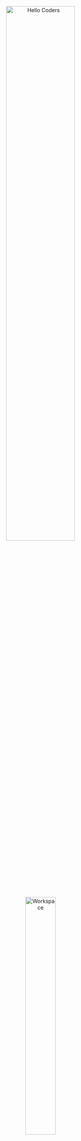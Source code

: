 <div align="center" width="50">

<img src="https://github.com/SP-XD/SP-XD/raw/main/images/hellocoders_rounded.gif" alt="Hello Coders" width="60%"/> <br>
<img src="https://github.com/SP-XD/SP-XD/raw/main/images/dev-working_rounded.gif" alt="Workspace"  width="40%"/><br> 
# **Ahmed Hesham**
<details>
  <summary><strong>Busy coding & Vibing to :</strong></summary>

  [![Spotify](https://spotify-readme.sp-xd.vercel.app/api/spotify)](https://open.spotify.com/)
</details>

![Profile Views](https://komarev.com/ghpvc/?username=AhmedHesham&style=flat&color=orange&label=PROFILE+VIEWS)
[![telegram badge](https://img.shields.io/badge/AhmedHesham-grey?style=flat&logo=telegram)](https://t.me/YOUR_TELEGRAM) <br>
</div>

<hr/>

![tools_I_use](https://img.shields.io/badge/-%F0%9F%9A%80%20Tools%20I%20use-orange)

![C#](https://img.shields.io/badge/C%23-239120?style=flat&logo=c-sharp&logoColor=white)
![.NET](https://img.shields.io/badge/.NET-512BD4?style=flat&logo=dotnet&logoColor=white)
![ASP.NET Core](https://img.shields.io/badge/ASP.NET_Core-512BD4?style=flat&logo=dotnet&logoColor=white)
![EF Core](https://img.shields.io/badge/Entity--Framework-339933?style=flat)
![SQL Server](https://img.shields.io/badge/SQL_Server-CC2927?style=flat&logo=microsoftsqlserver&logoColor=white)
![PostgreSQL](https://img.shields.io/badge/PostgreSQL-336791?style=flat&logo=postgresql&logoColor=white)


![Burp Suite](https://img.shields.io/badge/Burp_Suite-F37626?style=flat&logo=burp-suite&logoColor=white)
![OWASP ZAP](https://img.shields.io/badge/OWASP_ZAP-00457C?style=flat&logo=owasp&logoColor=white)
![Nmap](https://img.shields.io/badge/Nmap-4682B4?style=flat)
![Metasploit](https://img.shields.io/badge/Metasploit-9B59B6?style=flat)
![Kali Linux](https://img.shields.io/badge/Kali_Linux-557C94?style=flat&logo=kalilinux&logoColor=white)
![Wireshark](https://img.shields.io/badge/Wireshark-1679A7?style=flat&logo=wireshark&logoColor=white)

![Git](https://img.shields.io/badge/GIT-E44C30?style=flat&logo=git&logoColor=white)
![Visual Studio](https://img.shields.io/badge/Visual_Studio-5C2D91?style=flat&logo=visual-studio&logoColor=white)
![VS Code](https://img.shields.io/badge/VS_Code-0078D4?style=flat&logo=visual-studio-code&logoColor=white)

```csharp
// tools_I_use organized
class About : Me 
{ 
    public readonly string[] ProgrammingLanguages = { "C#", "SQL", "PowerShell" };
    public readonly string[] Frameworks = { ".NET 7", "ASP.NET Core", "Entity Framework Core" };
    public readonly string[] Databases = { "SQL Server", "PostgreSQL" };
    public readonly string[] DevOps = { "Docker", "Kubernetes", "GitHub Actions" };
    public readonly string[] Security = { "Burp Suite", "OWASP ZAP", "Nmap", "Metasploit" };
}
